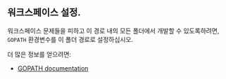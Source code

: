 ## 워크스페이스 설정.

워크스페이스 문제들을 피하고 이 경로 내의 모든 폴더에서 개발할 수 있도록하려면,
`GOPATH` 환경변수를 이 폴더 경로로 설정하십시오.

더 많은 정보를 얻으려면:
- [GOPATH documentation](http://golang.org/doc/code.html#GOPATH)
